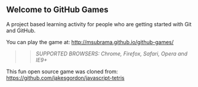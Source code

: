 ## Welcome to GitHub Games

A project based learning activity for people who are getting started with Git and GitHub.

You can play the game at: http://msubrama.github.io/github-games/

>> _*SUPPORTED BROWSERS*: Chrome, Firefox, Safari, Opera and IE9+_

This fun open source game was cloned from: https://github.com/jakesgordon/javascript-tetris
